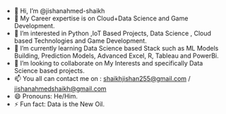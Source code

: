 - 👋 Hi, I’m @jishanahmed-shaikh
- 🌱 My Career expertise is on Cloud+Data Science and Game Development.
- 👀 I’m interested in Python ,IoT Based Projects, Data Science , Cloud based Technologies and Game Development.
- 🌱 I’m currently learning Data Science based Stack such as ML Models Building, Prediction Models, Advanced Excel, R, Tableau and PowerBi.
- 💞️ I’m looking to collaborate on My Interests and specifically Data Science based projects.
- 📫 You all can contact me on : shaikhjishan255@gmail.com / jishanahmedshaikh@gmail.com
- 😄 Pronouns: He/Him.
- ⚡ Fun fact: Data is the New Oil.

<!---
jishanahmed-shaikh/jishanahmed-shaikh is a ✨ special ✨ repository because its `README.md` (this file) appears on your GitHub profile.
You can click the Preview link to take a look at your changes.
--->
